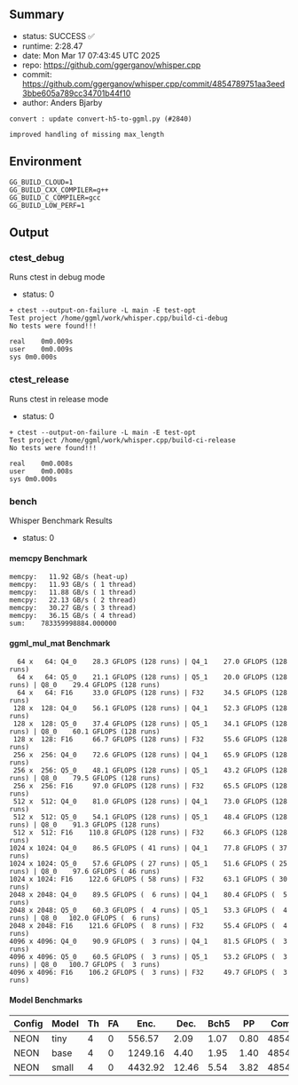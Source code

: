 ## Summary

- status:  SUCCESS ✅
- runtime: 2:28.47
- date:    Mon Mar 17 07:43:45 UTC 2025
- repo:    https://github.com/ggerganov/whisper.cpp
- commit:  https://github.com/ggerganov/whisper.cpp/commit/4854789751aa3eed3bbe605a789cc34701b44f10
- author:  Anders Bjarby
```
convert : update convert-h5-to-ggml.py (#2840)

improved handling of missing max_length
```

## Environment

```
GG_BUILD_CLOUD=1
GG_BUILD_CXX_COMPILER=g++
GG_BUILD_C_COMPILER=gcc
GG_BUILD_LOW_PERF=1
```

## Output

### ctest_debug

Runs ctest in debug mode
- status: 0
```
+ ctest --output-on-failure -L main -E test-opt
Test project /home/ggml/work/whisper.cpp/build-ci-debug
No tests were found!!!

real	0m0.009s
user	0m0.009s
sys	0m0.000s
```
### ctest_release

Runs ctest in release mode
- status: 0
```
+ ctest --output-on-failure -L main -E test-opt
Test project /home/ggml/work/whisper.cpp/build-ci-release
No tests were found!!!

real	0m0.008s
user	0m0.008s
sys	0m0.000s
```
### bench

Whisper Benchmark Results
- status: 0
#### memcpy Benchmark

```
memcpy:   11.92 GB/s (heat-up)
memcpy:   11.93 GB/s ( 1 thread)
memcpy:   11.88 GB/s ( 1 thread)
memcpy:   22.13 GB/s ( 2 thread)
memcpy:   30.27 GB/s ( 3 thread)
memcpy:   36.15 GB/s ( 4 thread)
sum:    783359998884.000000
```

#### ggml_mul_mat Benchmark

```
  64 x   64: Q4_0    28.3 GFLOPS (128 runs) | Q4_1    27.0 GFLOPS (128 runs)
  64 x   64: Q5_0    21.1 GFLOPS (128 runs) | Q5_1    20.0 GFLOPS (128 runs) | Q8_0    29.4 GFLOPS (128 runs)
  64 x   64: F16     33.0 GFLOPS (128 runs) | F32     34.5 GFLOPS (128 runs)
 128 x  128: Q4_0    56.1 GFLOPS (128 runs) | Q4_1    52.3 GFLOPS (128 runs)
 128 x  128: Q5_0    37.4 GFLOPS (128 runs) | Q5_1    34.1 GFLOPS (128 runs) | Q8_0    60.1 GFLOPS (128 runs)
 128 x  128: F16     66.7 GFLOPS (128 runs) | F32     55.6 GFLOPS (128 runs)
 256 x  256: Q4_0    72.6 GFLOPS (128 runs) | Q4_1    65.9 GFLOPS (128 runs)
 256 x  256: Q5_0    48.1 GFLOPS (128 runs) | Q5_1    43.2 GFLOPS (128 runs) | Q8_0    79.5 GFLOPS (128 runs)
 256 x  256: F16     97.0 GFLOPS (128 runs) | F32     65.5 GFLOPS (128 runs)
 512 x  512: Q4_0    81.0 GFLOPS (128 runs) | Q4_1    73.0 GFLOPS (128 runs)
 512 x  512: Q5_0    54.1 GFLOPS (128 runs) | Q5_1    48.4 GFLOPS (128 runs) | Q8_0    91.3 GFLOPS (128 runs)
 512 x  512: F16    110.8 GFLOPS (128 runs) | F32     66.3 GFLOPS (128 runs)
1024 x 1024: Q4_0    86.5 GFLOPS ( 41 runs) | Q4_1    77.8 GFLOPS ( 37 runs)
1024 x 1024: Q5_0    57.6 GFLOPS ( 27 runs) | Q5_1    51.6 GFLOPS ( 25 runs) | Q8_0    97.6 GFLOPS ( 46 runs)
1024 x 1024: F16    122.6 GFLOPS ( 58 runs) | F32     63.1 GFLOPS ( 30 runs)
2048 x 2048: Q4_0    89.5 GFLOPS (  6 runs) | Q4_1    80.4 GFLOPS (  5 runs)
2048 x 2048: Q5_0    60.3 GFLOPS (  4 runs) | Q5_1    53.3 GFLOPS (  4 runs) | Q8_0   102.0 GFLOPS (  6 runs)
2048 x 2048: F16    121.6 GFLOPS (  8 runs) | F32     55.4 GFLOPS (  4 runs)
4096 x 4096: Q4_0    90.9 GFLOPS (  3 runs) | Q4_1    81.5 GFLOPS (  3 runs)
4096 x 4096: Q5_0    60.5 GFLOPS (  3 runs) | Q5_1    53.2 GFLOPS (  3 runs) | Q8_0   100.7 GFLOPS (  3 runs)
4096 x 4096: F16    106.2 GFLOPS (  3 runs) | F32     49.7 GFLOPS (  3 runs)
```

#### Model Benchmarks

|           Config |         Model |  Th |  FA |    Enc. |    Dec. |    Bch5 |      PP |  Commit |
|              --- |           --- | --- | --- |     --- |     --- |     --- |     --- |     --- |
|             NEON |          tiny |   4 |   0 |  556.57 |    2.09 |    1.07 |    0.80 | 4854789 |
|             NEON |          base |   4 |   0 | 1249.16 |    4.40 |    1.95 |    1.40 | 4854789 |
|             NEON |         small |   4 |   0 | 4432.92 |   12.46 |    5.54 |    3.82 | 4854789 |

